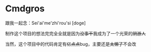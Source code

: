 # Cmdgros

跟我一起念：Sei'ai'me'zhi'rou'si [doge]

制作这个项目的想法完完全全就是因为~~没事干~~我成为了一个光荣的~~阴游人~~

当然，这个项目中的代码肯定有~~亿点点~~bug，主要还是~~太懒了~~不会改
